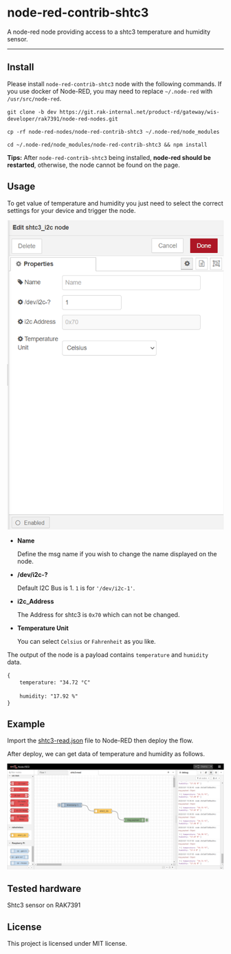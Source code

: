 node-red-contrib-shtc3
==================================

A node-red node providing access to a shtc3 temperature and humidity sensor.

---

## Install

Please install `node-red-contrib-shtc3` node with the following commands. If you use docker of Node-RED, you may need to replace `~/.node-red` with `/usr/src/node-red`.

```
git clone -b dev https://git.rak-internal.net/product-rd/gateway/wis-developer/rak7391/node-red-nodes.git
```

```
cp -rf node-red-nodes/node-red-contrib-shtc3 ~/.node-red/node_modules
```

```
cd ~/.node-red/node_modules/node-red-contrib-shtc3 && npm install
```

**Tips:**  After `node-red-contrib-shtc3` being installed,  **node-red should be restarted**, otherwise, the node cannot be found on the page.

## Usage

To get value of  temperature and humidity you just need to select the correct settings for your device and trigger the node.

<img src="assets/image-20220321162437053.png" alt="image-20220321162437053" style="zoom:80%;" />	

- **Name**

  Define the msg name if you wish to change the name displayed on the node.

- **/dev/i2c-?**

  Default I2C Bus is 1.  `1` is for `'/dev/i2c-1'`.

- **i2c_Address**

  The Address for shtc3 is `0x70` which can not be changed. 

- **Temperature Unit**

  You can select `Celsius` or `Fahrenheit` as you like.
  
  

The output of the node is a payload contains `temperature` and `humidity` data.

```
{
	temperature: "34.72 °C"

	humidity: "17.92 %"
}
```



## Example

Import the [shtc3-read.json](examples/shtc3-read.json) file to Node-RED then deploy the flow.

After deploy, we can get data of temperature and humidity as follows. 

![image-20220321103720194](assets/image-20220321103720194.png)



## Tested hardware

Shtc3 sensor on RAK7391



## License

This project is licensed under MIT license.
